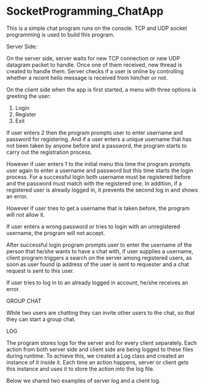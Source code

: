 # SocketProgramming_ChatApp

This is a simple chat program runs on the console. TCP and UDP socket programming is used to build this program.


Server Side:

On the server side, server waits for new TCP connection or new UDP datagram packet to handle.
Once one of them received, new thread is created to handle them.
Server checks if a user is online by controlling whether a recent hello message is received from him/her or not.

On the client side when the app is first started, a menu with three options is greeting the user:

1.	Login
2.	Register
3.	Exit

If user enters 2 then the program prompts user to enter username and password for registering.
And if a user enters a unique username that has not been taken by anyone before and a password, 
the program starts to carry out the registration process. 

However if user enters 1 to the initial menu this time the program prompts user again to enter a username and password but this time starts the login process.
For a successful login both username must be registered before and the password must match with the registered one.
In addition, if a registered user is already logged in, it prevents the second log in and shows an error.

However if user tries to get a username that is taken before, the program will not allow it.

If user enters a wrong password or tries to login with an unregistered username, the program will not accept.

After successful login program prompts user to enter the username of the person that he/she wants to have a chat with, 
if user supplies a username, client program triggers a search on the server among registered users,
as soon as user found ip address of the user is sent to requester and  a chat request is sent to this user.

If user tries to log in to an already logged in account, he/she receives an error.

GROUP CHAT

While two users are chatting they can invite other users to the chat, so that they can start a group chat.

LOG

The program stores logs for the server and for every client separately.
Each action from both server side and client side are being logged to these files during runtime.
To achieve this, we created a Log class and created an instance of it inside it. Each time an action happens,
server or client gets this instance and uses it to store the action into the log file.

Below we shared two examples of server log and a client log.


